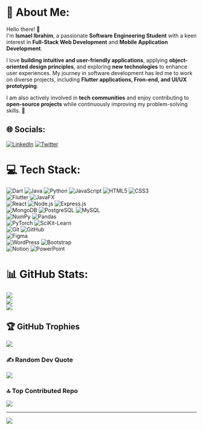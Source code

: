 # 💫 About Me:
Hello there! 👋  
I'm **Ismael Ibrahim**, a passionate **Software Engineering Student** with a keen interest in **Full-Stack Web Development** and **Mobile Application Development**.  
 
I love **building intuitive and user-friendly applications**, applying **object-oriented design principles**, and exploring **new technologies** to enhance user experiences. My journey in software development has led me to work on diverse projects, including **Flutter applications, Fron-end, and UI/UX prototyping**.  
 
I am also actively involved in **tech communities** and enjoy contributing to **open-source projects** while continuously improving my problem-solving skills. 🚀  
 
 
## 🌐 Socials:
[![LinkedIn](https://img.shields.io/badge/LinkedIn-%230077B5.svg?logo=linkedin&logoColor=white)](https://linkedin.com/in/https://www.linkedin.com/in/ismael-ibrahim-44239a282) [![Twitter](https://img.shields.io/badge/Twitter-%231DA1F2.svg?logo=Twitter&logoColor=white)](https://twitter.com/https://x.com/sweismael?s=21&t=6aTZgalakLveAtj7pbHj-w)
 
# 💻 Tech Stack:
![Dart](https://img.shields.io/badge/dart-%230175C2.svg?style=flat&logo=dart&logoColor=white) 
![Java](https://img.shields.io/badge/java-%23ED8B00.svg?style=flat&logo=java&logoColor=white) 
![Python](https://img.shields.io/badge/python-3670A0?style=flat&logo=python&logoColor=ffdd54) 
![JavaScript](https://img.shields.io/badge/javascript-%23F7DF1E.svg?style=flat&logo=javascript&logoColor=black) 
![HTML5](https://img.shields.io/badge/html5-%23E34F26.svg?style=flat&logo=html5&logoColor=white) 
![CSS3](https://img.shields.io/badge/css3-%231572B6.svg?style=flat&logo=css3&logoColor=white)  
![Flutter](https://img.shields.io/badge/Flutter-%2302569B.svg?style=flat&logo=Flutter&logoColor=white) 
![JavaFX](https://img.shields.io/badge/javafx-%23007396.svg?style=flat&logo=java&logoColor=white)  
![React](https://img.shields.io/badge/react-%2361DAFB.svg?style=flat&logo=react&logoColor=black) 
![Node.js](https://img.shields.io/badge/node.js-%2343853D.svg?style=flat&logo=node.js&logoColor=white) 
![Express.js](https://img.shields.io/badge/express.js-%23404D59.svg?style=flat&logo=express&logoColor=white)  
![MongoDB](https://img.shields.io/badge/mongodb-%2347A248.svg?style=flat&logo=mongodb&logoColor=white) 
![PostgreSQL](https://img.shields.io/badge/postgresql-%23316192.svg?style=flat&logo=postgresql&logoColor=white) 
![MySQL](https://img.shields.io/badge/mysql-%2300f.svg?style=flat&logo=mysql&logoColor=white)  
![NumPy](https://img.shields.io/badge/numpy-%23013243.svg?style=flat&logo=numpy&logoColor=white) 
![Pandas](https://img.shields.io/badge/pandas-%23150458.svg?style=flat&logo=pandas&logoColor=white)  
![PyTorch](https://img.shields.io/badge/pytorch-%23EE4C2C.svg?style=flat&logo=pytorch&logoColor=white) 
![SciKit-Learn](https://img.shields.io/badge/scikit--learn-%23F7931E.svg?style=flat&logo=scikit-learn&logoColor=white)  
![Git](https://img.shields.io/badge/Git-fc6d26?style=flat&logo=git&logoColor=white) 
![GitHub](https://img.shields.io/badge/GitHub-%23121011.svg?style=flat&logo=github&logoColor=white)  
![Figma](https://img.shields.io/badge/figma-%23F24E1E.svg?style=flat&logo=figma&logoColor=white)  
![WordPress](https://img.shields.io/badge/WordPress-%23117AC9.svg?style=flat&logo=WordPress&logoColor=white) 
![Bootstrap](https://img.shields.io/badge/bootstrap-%23563D7C.svg?style=flat&logo=bootstrap&logoColor=white)  
![Notion](https://img.shields.io/badge/Notion-%23000000.svg?style=flat&logo=notion&logoColor=white) 
![PowerPoint](https://img.shields.io/badge/PowerPoint-%23B7472A.svg?style=flat&logo=microsoft-powerpoint&logoColor=white)
 
# 📊 GitHub Stats:
![](https://github-readme-stats.vercel.app/api?username=ismael-782&theme=radical&hide_border=false&include_all_commits=false&count_private=true)<br/>
![](https://github-readme-streak-stats.herokuapp.com/?user=ismael-782&theme=radical&hide_border=false)<br/>
![](https://github-readme-stats.vercel.app/api/top-langs/?username=ismael-782&theme=radical&hide_border=false&include_all_commits=false&count_private=true&layout=compact)
 
## 🏆 GitHub Trophies
![](https://github-profile-trophy.vercel.app/?username=ismael-782&theme=monokai&no-frame=false&no-bg=false&margin-w=4)
 
### ✍️ Random Dev Quote
![](https://quotes-github-readme.vercel.app/api?type=vetical&theme=radical)
 
### 🔝 Top Contributed Repo
![](https://github-contributor-stats.vercel.app/api?username=ismael-782&limit=5&theme=monokai&combine_all_yearly_contributions=true)
 
---
[![](https://visitcount.itsvg.in/api?id=ismael-782&icon=0&color=0)](https://visitcount.itsvg.in)
 
<!-- Proudly created with GPRM ( https://gprm.itsvg.in ) -->
